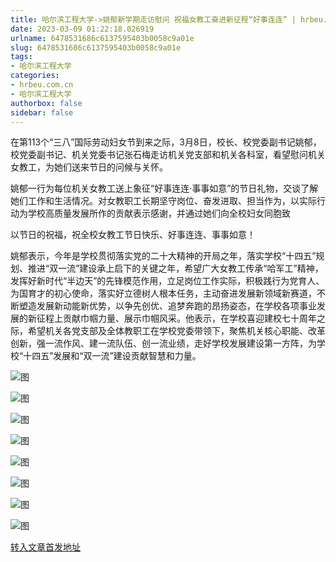 ```yaml
---
title: 哈尔滨工程大学->姚郁新学期走访慰问 祝福女教工奋进新征程“好事连连” | hrbeu.com.cn
date: 2023-03-09 01:22:18.026919
urlname: 6478531686c6137595403b0058c9a01e
slug: 6478531686c6137595403b0058c9a01e
tags: 
- 哈尔滨工程大学
categories:
- hrbeu.com.cn
- 哈尔滨工程大学
authorbox: false
sidebar: false
---
```

在第113个“三八”国际劳动妇女节到来之际，3月8日，校长、校党委副书记姚郁，校党委副书记、机关党委书记张石梅走访机关党支部和机关各科室，看望慰问机关女教工，为她们送来节日的问候与关怀。

姚郁一行为每位机关女教工送上象征“好事连连·事事如意”的节日礼物，交谈了解她们工作和生活情况。对女教职工长期坚守岗位、奋发进取、担当作为，以实际行动为学校高质量发展所作的贡献表示感谢，并通过她们向全校妇女同胞致
<!--more-->
以节日的祝福，祝全校女教工节日快乐、好事连连、事事如意！

姚郁表示，今年是学校贯彻落实党的二十大精神的开局之年，落实学校“十四五”规划、推进“双一流”建设承上启下的关键之年，希望广大女教工传承“哈军工”精神，发挥好新时代“半边天”的先锋模范作用，立足岗位工作实际，积极践行为党育人、为国育才的初心使命，落实好立德树人根本任务，主动奋进发展新领域新赛道，不断塑造发展新动能新优势，以争先创优、追梦奔跑的昂扬姿态，在学校各项事业发展的新征程上贡献巾帼力量、展示巾帼风采。他表示，在学校喜迎建校七十周年之际，希望机关各党支部及全体教职工在学校党委带领下，聚焦机关核心职能、改革创新，强一流作风、建一流队伍、创一流业绩，走好学校发展建设第一方阵，为学校“十四五”发展和“双一流”建设贡献智慧和力量。

![图](http://gongxue.cn/__local/1/51/55/E795CF27AABC4A4F4EE97C0F495_6E83D6D2_63E863.png)

![图](http://gongxue.cn/__local/2/FE/1C/787A89066072A3994F33BD4DA6D_7791E6BC_5C7B28.png)

![图](http://gongxue.cn/__local/D/D5/4B/E933D1440A7364EFF0C95A92E71_75E5D56A_6101AC.png)

![图](http://gongxue.cn/__local/4/5A/4E/45BADED5B588F36616831C07491_C0697941_685BBE.png)

![图](http://gongxue.cn/__local/D/AF/EE/26FC195423164254A47631AAAD2_48C89AFE_58A2C.jpg)

![图](http://gongxue.cn/__local/6/40/17/CEC38A1D71F629B77150DB19DA3_A9D5CF0E_5CE6D0.png)

![图](http://gongxue.cn/__local/E/D5/14/7E809B000BD78B8A1F9A3923452_FE8F4DED_42450.jpg)

![图](http://gongxue.cn/__local/7/AC/54/098599E185662EE685EFE4DB203_B0F0D254_647107.png)

[转入文章首发地址](http://gongxue.cn/info/1141/74707.htm)